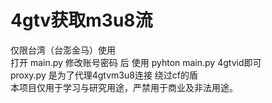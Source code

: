 # 4gtv获取m3u8流
仅限台湾（台澎金马）使用<br>
打开 main.py 修改账号密码 后 使用 pyhton main.py 4gtvid即可<br>
proxy.py 是为了代理4gtvm3u8连接 绕过cf的盾<br>
本项目仅用于学习与研究用途，严禁用于商业及非法用途。<br>
